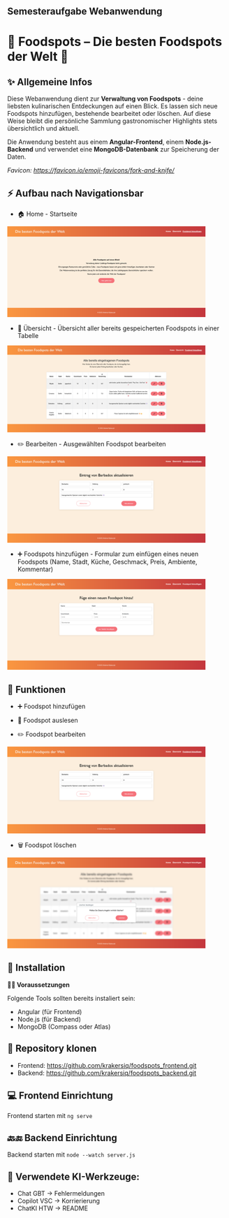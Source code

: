 ## Semesteraufgabe Webanwendung
# 🍴 Foodspots – Die besten Foodspots der Welt 🍴

## __✨ Allgemeine Infos__
Diese Webanwendung dient zur __Verwaltung von Foodspots__ - deine liebsten kulinarischen Entdeckungen auf einen Blick.
Es lassen sich neue Foodspots hinzufügen, bestehende bearbeitet oder löschen. 
Auf diese Weise bleibt die persönliche Sammlung gastronomischer Highlights stets übersichtlich und aktuell.

Die Anwendung besteht aus einem __Angular-Frontend__, einem __Node.js-Backend__ und verwendet eine __MongoDB-Datenbank__ zur Speicherung der Daten.

_Favicon: https://favicon.io/emoji-favicons/fork-and-knife/_
   

## __⚡ Aufbau nach Navigationsbar__
- 🏠 Home - Startseite  
<img src="screenshots/startseite.png" alt="Startseite-Screenshot" width="90%"/>

- 🔎 Übersicht - Übersicht aller bereits gespeicherten Foodspots in einer Tabelle  
<img src="screenshots/uebersicht.png" alt="Übersicht-Screenshot" width="90%"/>

- ✏️ Bearbeiten - Ausgewählten Foodspot bearbeiten 
<img src="screenshots/bearbeiten.png" alt="Bearbeiten-Screenshot" width="90%"/> 

- ➕ Foodspots hinzufügen - Formular zum einfügen eines neuen Foodspots (Name, Stadt, Küche, Geschmack, Preis, Ambiente, Kommentar)
<img src="screenshots/hinzufuegen.png" alt="Hinzufügen-Screenshot" width="90%"/> 


## __🔧 Funktionen__
- ➕ Foodspot hinzufügen  

- 🔎 Foodspot auslesen  

- ✏️ Foodspot bearbeiten  
<img src="screenshots/bearbeiten.png" alt="Bearbeiten-Screenshot" width="90%"/>

- 🗑️ Foodspot löschen  
<img src="screenshots/loeschen.png" alt="Löschen-Screenshot" width="90%"/>

## __🔄 Installation__

**☝🏻 Voraussetzungen**

Folgende Tools sollten bereits instaliert sein:
+ Angular (für Frontend)
+ Node.js (für Backend)
+ MongoDB (Compass oder Atlas)

## 🔗 Repository klonen
- Frontend: https://github.com/krakersiq/foodspots_frontend.git
- Backend: https://github.com/krakersiq/foodspots_backend.git

## 💻 Frontend Einrichtung
Frontend starten mit 
```ng serve```


## 🔙🔚 Backend Einrichtung
Backend starten mit 
```node --watch server.js ```


## __🤖 Verwendete KI-Werkzeuge:__
+ Chat GBT -> Fehlermeldungen
+ Copilot VSC -> Korrierierung
+ ChatKI HTW -> README
